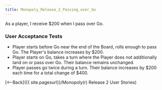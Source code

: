 ```yaml
---
title: Monopoly_Release_2_Passing_over_Go
---
```

As a player, I receive $200 when I pass over Go.

### User Acceptance Tests
* Player starts before Go near the end of the Board, rolls enough to pass Go. The Player's balance increases by $200.
* Player starts on Go, takes a turn where the Player does not additionally land on or pass over Go. Their balance remains unchanged.
* Player passes go twice during a turn. Their balance increases by $200 each time for a total change of $400.

[<--Back]({{ site.pagesurl}}/Monopoly(r) Release 2 User Stories)